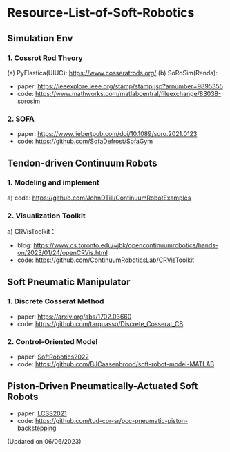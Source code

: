 # Resource-List-of-Soft-Robotics

## Simulation Env

### 1. Cossrot Rod Theory

(a) PyElastica(UIUC): https://www.cosseratrods.org/
(b) SoRoSim(Renda):
- paper: https://ieeexplore.ieee.org/stamp/stamp.jsp?arnumber=9895355
- code: https://www.mathworks.com/matlabcentral/fileexchange/83038-sorosim

### 2. SOFA
- paper: https://www.liebertpub.com/doi/10.1089/soro.2021.0123
- code: https://github.com/SofaDefrost/SofaGym


## Tendon-driven Continuum Robots

### 1. Modeling and implement
a)  code: https://github.com/JohnDTill/ContinuumRobotExamples

### 2. Visualization Toolkit
a) CRVisToolkit：
  - blog: https://www.cs.toronto.edu/~jbk/opencontinuumrobotics/hands-on/2023/01/24/openCRVis.html
  - code: https://github.com/ContinuumRoboticsLab/CRVisToolkit

## Soft Pneumatic Manipulator

### 1. Discrete Cosserat Method
- paper: https://arxiv.org/abs/1702.03660
- code: https://github.com/tarquasso/Discrete_Cosserat_CB

### 2. Control-Oriented Model
- paper: [SoftRobotics2022](https://www.liebertpub.com/doi/abs/10.1089/soro.2021.0035)
- code: https://github.com/BJCaasenbrood/soft-robot-model-MATLAB

## Piston-Driven Pneumatically-Actuated Soft Robots
- paper: [LCSS2021](https://ieeexplore.ieee.org/abstract/document/9644579?casa_token=SLjJFd8ziJMAAAAA:3fJ-3HpUeXgfJncWV3itUIdBWVhqz_pGOiixmRAEsmckpdD0UMToQxFop6WTh5V2zYbmtK8fc44)
- code: https://github.com/tud-cor-sr/pcc-pneumatic-piston-backstepping


(Updated on 06/06/2023)



